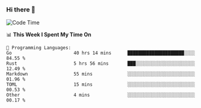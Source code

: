 ### Hi there 👋

<!--
**CrazyCollin/crazycollin** is a ✨ _special_ ✨ repository because its `README.md` (this file) appears on your GitHub profile.

Here are some ideas to get you started:

- 🔭 I’m currently working on ...
- 🌱 I’m currently learning ...
- 👯 I’m looking to collaborate on ...
- 🤔 I’m looking for help with ...
- 💬 Ask me about ...
- 📫 How to reach me: ...
- 😄 Pronouns: ...
- ⚡ Fun fact: ...
-->

<!--START_SECTION:waka-->
![Code Time](http://img.shields.io/badge/Code%20Time-623%20hrs%2027%20mins-blue)

📊 **This Week I Spent My Time On** 

```text
💬 Programming Languages: 
Go                       40 hrs 14 mins      █████████████████████░░░░   84.55 % 
Rust                     5 hrs 56 mins       ███░░░░░░░░░░░░░░░░░░░░░░   12.49 % 
Markdown                 55 mins             ░░░░░░░░░░░░░░░░░░░░░░░░░   01.96 % 
TOML                     15 mins             ░░░░░░░░░░░░░░░░░░░░░░░░░   00.53 % 
Other                    4 mins              ░░░░░░░░░░░░░░░░░░░░░░░░░   00.17 % 
```


<!--END_SECTION:waka-->
